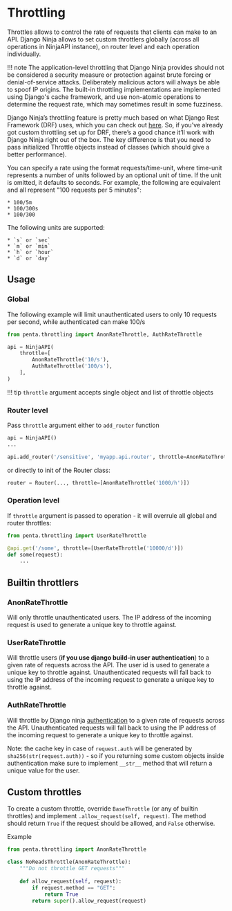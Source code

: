 # Throttling

Throttles allows to control the rate of requests that clients can make to an API. Django Ninja allows to set custom throttlers globally (across all operations in NinjaAPI instance), on router level and each operation individually.

!!! note
    The application-level throttling that Django Ninja provides should not be considered a security measure or protection against brute forcing or denial-of-service attacks. Deliberately malicious actors will always be able to spoof IP origins. The built-in throttling implementations are implemented using Django's cache framework, and use non-atomic operations to determine the request rate, which may sometimes result in some fuzziness.


Django Ninja’s throttling feature is pretty much based on what Django Rest Framework (DRF) uses, which you can check out [here](https://www.django-rest-framework.org/api-guide/throttling/). So, if you’ve already got custom throttling set up for DRF, there’s a good chance it’ll work with Django Ninja right out of the box. The key difference is that you need to pass initialized Throttle objects instead of classes (which should give a better performance).

You can specify a rate using the format requests/time-unit, where time-unit represents a number of units followed by an optional unit of time. If the unit is omitted, it defaults to seconds. For example, the following are equivalent and all represent "100 requests per 5 minutes":

    * 100/5m
    * 100/300s
    * 100/300

The following units are supported:

    * `s` or `sec`
    * `m` or `min`
    * `h` or `hour`
    * `d` or `day`

## Usage

### Global

The following example will limit unauthenticated users to only 10 requests per second, while authenticated can make 100/s

```Python
from penta.throttling import AnonRateThrottle, AuthRateThrottle

api = NinjaAPI(
    throttle=[
        AnonRateThrottle('10/s'),
        AuthRateThrottle('100/s'),
    ],
)
```

!!! tip
    `throttle` argument accepts single object and list of throttle objects

### Router level

Pass `throttle` argument either to `add_router` function

```Python
api = NinjaAPI()
...

api.add_router('/sensitive', 'myapp.api.router', throttle=AnonRateThrottle('100/m'))
```

or directly to init of the Router class:

```Python
router = Router(..., throttle=[AnonRateThrottle('1000/h')])
```


### Operation level

If `throttle` argument is passed to operation - it will overrule all global and router throttles:

```Python
from penta.throttling import UserRateThrottle

@api.get('/some', throttle=[UserRateThrottle('10000/d')])
def some(request):
    ...
```

## Builtin throttlers

### AnonRateThrottle

Will only throttle unauthenticated users. The IP address of the incoming request is used to generate a unique key to throttle against.


### UserRateThrottle

Will throttle users (**if you use django build-in user authentication**) to a given rate of requests across the API. The user id is used to generate a unique key to throttle against. Unauthenticated requests will fall back to using the IP address of the incoming request to generate a unique key to throttle against.

### AuthRateThrottle

Will throttle by Django ninja [authentication](authentication.md) to a given rate of requests across the API.  Unauthenticated requests will fall back to using the IP address of the incoming request to generate a unique key to throttle against.

Note: the cache key in case of `request.auth` will be generated by `sha256(str(request.auth))` - so if you returning some custom objects inside authentication make sure to implement `__str__` method that will return a unique value for the user.


## Custom throttles
To create a custom throttle, override `BaseThrottle` (or any of builtin throttles) and implement `.allow_request(self, request)`. The method should return `True` if the request should be allowed, and `False` otherwise.

Example

```Python
from penta.throttling import AnonRateThrottle

class NoReadsThrottle(AnonRateThrottle):
    """Do not throttle GET requests"""
    
    def allow_request(self, request):
        if request.method == "GET":
            return True
        return super().allow_request(request)
```
